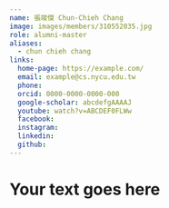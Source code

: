 ```yaml
---
name: 張竣傑 Chun-Chieh Chang 
image: images/members/310552035.jpg 
role: alumni-master
aliases:
  - chun chieh chang
links:
  home-page: https://example.com/
  email: example@cs.nycu.edu.tw
  phone: 
  orcid: 0000-0000-0000-000
  google-scholar: abcdefgAAAAJ
  youtube: watch?v=ABCDEF0FLWw
  facebook:
  instagram:
  linkedin:
  github:
---
```

# Your text goes here
